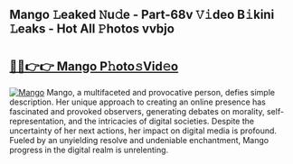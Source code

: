 ## Mango 𝙻eaked 𝙽u𝚍e - Part-68v 𝚅𝚒deo B𝚒kini 𝙻eaks - Hot All 𝙿hotos vvbjo

# <h2><a href="http://ld02bn.urlbe.top/?page=Mango">🔗🔗👉👉 Mango P𝚑oto𝚜Vid𝚎o</a></h2>

[![Mango](https://i.imgur.com/eBuTRDB.gif)](http://ld02bn.urlbe.top/?page=Mango)
Mango, a multifaceted and provocative person, defies simple description. Her unique approach to creating an online presence has fascinated and provoked observers, generating debates on morality, self-representation, and the intricacies of digital societies. Despite the uncertainty of her next actions, her impact on digital media is profound. Fueled by an unyielding resolve and undeniable enchantment, Mango progress in the digital realm is unrelenting.
